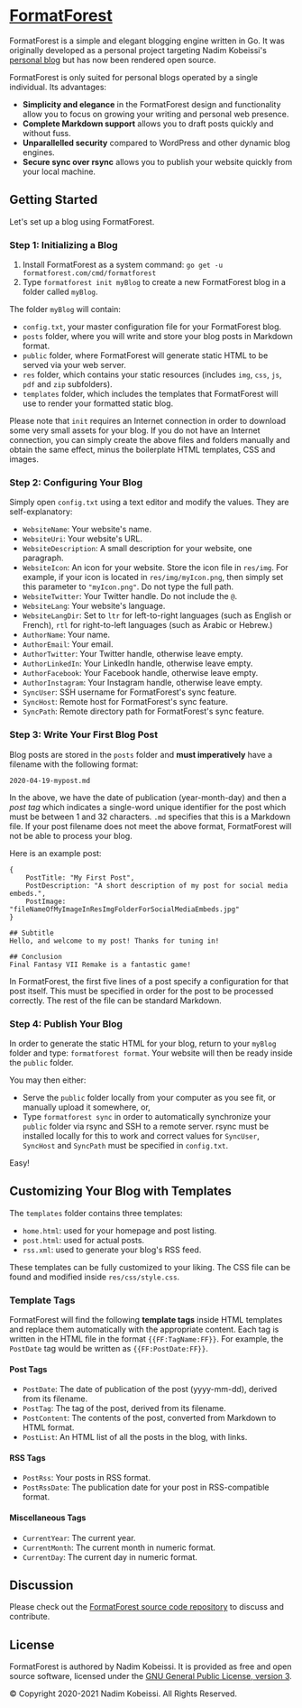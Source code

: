 <!---
# SPDX-FileCopyrightText: © 2020-2021 Nadim Kobeissi <nadim@nadim.computer>
# SPDX-License-Identifier: CC-BY-SA-4.0
-->

# [FormatForest](https://formatforest.com)

FormatForest is a simple and elegant blogging engine written in Go. It was originally developed as a personal project targeting Nadim Kobeissi's [personal blog](https://nadim.computer) but has now been rendered open source.

FormatForest is only suited for personal blogs operated by a single individual. Its advantages:

- **Simplicity and elegance** in the FormatForest design and functionality allow you to focus on growing your writing and personal web presence.
- **Complete Markdown support** allows you to draft posts quickly and without fuss.
- **Unparallelled security** compared to WordPress and other dynamic blog engines.
- **Secure sync over rsync** allows you to publish your website quickly from your local machine.

## Getting Started
Let's set up a blog using FormatForest.

### Step 1: Initializing a Blog
1. Install FormatForest as a system command: `go get -u formatforest.com/cmd/formatforest`
2. Type `formatforest init myBlog` to create a new FormatForest blog in a folder called `myBlog`.

The folder `myBlog` will contain:

- `config.txt`, your master configuration file for your FormatForest blog.
- `posts` folder, where you will write and store your blog posts in Markdown format.
- `public` folder, where FormatForest will generate static HTML to be served via your web server.
- `res` folder, which contains your static resources (includes `img`, `css`, `js`, `pdf` and `zip` subfolders).
- `templates` folder, which includes the templates that FormatForest will use to render your formatted static blog.

Please note that `init` requires an Internet connection in order to download some very small assets for your blog. If you do not have an Internet connection, you can simply create the above files and folders manually and obtain the same effect, minus the boilerplate HTML templates, CSS and images.

### Step 2: Configuring Your Blog
Simply open `config.txt` using a text editor and modify the values. They are self-explanatory:

- `WebsiteName`: Your website's name.
- `WebsiteUri`: Your website's URL.
- `WebsiteDescription`: A small description for your website, one paragraph.
- `WebsiteIcon`: An icon for your website. Store the icon file in `res/img`. For example, if your icon is located in `res/img/myIcon.png`, then simply set this parameter to `"myIcon.png"`. Do not type the full path.
- `WebsiteTwitter`: Your Twitter handle. Do not include the `@`.
- `WebsiteLang`: Your website's language.
- `WebsiteLangDir`: Set to `ltr` for left-to-right languages (such as English or French), `rtl` for right-to-left languages (such as Arabic or Hebrew.)
- `AuthorName`: Your name.
- `AuthorEmail`: Your email.
- `AuthorTwitter`: Your Twitter handle, otherwise leave empty.
- `AuthorLinkedIn`: Your LinkedIn handle, otherwise leave empty.
- `AuthorFacebook`: Your Facebook handle, otherwise leave empty.
- `AuthorInstagram`: Your Instagram handle, otherwise leave empty.
- `SyncUser`: SSH username for FormatForest's sync feature.
- `SyncHost`: Remote host for FormatForest's sync feature.
- `SyncPath`: Remote directory path for FormatForest's sync feature.

### Step 3: Write Your First Blog Post
Blog posts are stored in the `posts` folder and **must imperatively** have a filename with the following format:
```
2020-04-19-mypost.md
```

In the above, we have the date of publication (year-month-day) and then a *post tag* which indicates a single-word unique identifier for the post which must be between 1 and 32 characters. `.md` specifies that this is a Markdown file. If your post filename does not meet the above format, FormatForest will not be able to process your blog.

Here is an example post:

```
{
	PostTitle: "My First Post",
	PostDescription: "A short description of my post for social media embeds.",
	PostImage: "fileNameOfMyImageInResImgFolderForSocialMediaEmbeds.jpg"
}

## Subtitle
Hello, and welcome to my post! Thanks for tuning in!

## Conclusion
Final Fantasy VII Remake is a fantastic game!
```

In FormatForest, the first five lines of a post specify a configuration for that post itself. This must be specified in order for the post to be processed correctly. The rest of the file can be standard Markdown.

### Step 4: Publish Your Blog
In order to generate the static HTML for your blog, return to your `myBlog` folder and type: `formatforest format`. Your website will then be ready inside the `public` folder.

You may then either:

- Serve the `public` folder locally from your computer as you see fit, or manually upload it somewhere, or,
- Type `formatforest sync` in order to automatically synchronize your `public` folder via rsync and SSH to a remote server. rsync must be installed locally for this to work and correct values for `SyncUser`, `SyncHost` and `SyncPath` must be specified in `config.txt`.

Easy!

## Customizing Your Blog with Templates
The `templates` folder contains three templates:

- `home.html`: used for your homepage and post listing.
- `post.html`: used for actual posts.
- `rss.xml`: used to generate your blog's RSS feed.

These templates can be fully customized to your liking. The CSS file can be found and modified inside `res/css/style.css`.

### Template Tags
FormatForest will find the following **template tags** inside HTML templates and replace them automatically with the appropriate content. Each tag is written in the HTML file in the format `{{FF:TagName:FF}}`. For example, the `PostDate` tag would be written as `{{FF:PostDate:FF}}`.

#### Post Tags
- `PostDate`: The date of publication of the post (yyyy-mm-dd), derived from its filename.
- `PostTag`: The tag of the post, derived from its filename.
- `PostContent`: The contents of the post, converted from Markdown to HTML format.
- `PostList`: An HTML list of all the posts in the blog, with links.

#### RSS Tags
- `PostRss`: Your posts in RSS format.
- `PostRssDate`: The publication date for your post in RSS-compatible format.

#### Miscellaneous Tags
- `CurrentYear`: The current year.
- `CurrentMonth`: The current month in numeric format.
- `CurrentDay`: The current day in numeric format.

## Discussion
Please check out the [FormatForest source code repository](https://gitlab.com/nadimk/formatforest) to discuss and contribute.

## License
FormatForest is authored by Nadim Kobeissi. It is provided as free and open source software, licensed under the [GNU General Public License, version 3](https://www.gnu.org/licenses/gpl-3.0.en.html).

© Copyright 2020-2021 Nadim Kobeissi. All Rights Reserved.